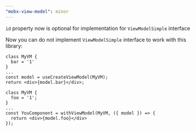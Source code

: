 ```yaml
---
"mobx-view-model": minor
---
```


`id` property now is optional for implementation for `ViewModelSimple` interface   

Now you can do not implement `ViewModelSimple` interface to work with this library:   

```tsx
class MyVM {
  bar = '1'
}
...
const model = useCreateViewModel(MyVM);
return <div>{model.bar}</div>;
```

```tsx
class MyVM {
  foo = '1';
}
...
const YouComponent = withViewModel(MyVM, ({ model }) => {
  return <div>{model.foo}</div>
});
```
